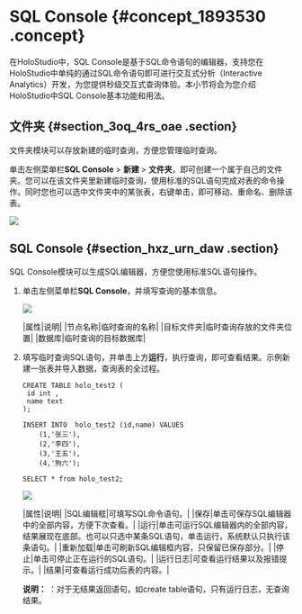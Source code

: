 # SQL Console {#concept_1893530 .concept}

在HoloStudio中，SQL Console是基于SQL命令语句的编辑器，支持您在HoloStudio中单纯的通过SQL命令语句即可进行交互式分析（Interactive Analytics）开发，为您提供秒级交互式查询体验。本小节将会为您介绍HoloStudio中SQL Console基本功能和用法。

## 文件夹 {#section_3oq_4rs_oae .section}

文件夹模块可以存放新建的临时查询，方便您管理临时查询。

单击左侧菜单栏**SQL Console** \> **新建** \> **文件夹**，即可创建一个属于自己的文件夹。您可以在该文件夹里新建临时查询，使用标准的SQL语句完成对表的命令操作。同时您也可以选中文件夹中的某张表，右键单击，即可移动、重命名、删除该表。

![](http://static-aliyun-doc.oss-cn-hangzhou.aliyuncs.com/assets/img/1501232/156739232358667_zh-CN.png)

## SQL Console {#section_hxz_urn_daw .section}

SQL Console模块可以生成SQL编辑器，方便您使用标准SQL语句操作。

1.  单击左侧菜单栏**SQL Console**，并填写查询的基本信息。

    ![](http://static-aliyun-doc.oss-cn-hangzhou.aliyuncs.com/assets/img/1501232/156739232358668_zh-CN.png)

    |属性|说明|
    |节点名称|临时查询的名称|
    |目标文件夹|临时查询存放的文件夹位置|
    |数据库|临时查询的目标数据库|

2.  填写临时查询SQL语句，并单击上方**运行**，执行查询，即可查看结果。示例新建一张表并导入数据，查询表的全过程。

    ``` {#codeblock_8yr_vzl_wnb}
    CREATE TABLE holo_test2 (
     id int ,
     name text
    );
    
    INSERT INTO  holo_test2 (id,name) VALUES 
        (1,'张三'),
        (2,'李四'),
        (3,'王五'),
        (4,'狗六');
    
    SELECT * from holo_test2;
    ```

    ![](http://static-aliyun-doc.oss-cn-hangzhou.aliyuncs.com/assets/img/1501232/156739232358669_zh-CN.png)

    |属性|说明|
    |SQL编辑框|可填写SQL命令语句。|
    |保存|单击可保存SQL编辑器中的全部内容，方便下次查看。|
    |运行|单击可运行SQL编辑器内的全部内容，结果展现在底部。也可以只选中某条SQL语句，单击运行，系统默认只执行该条语句。|
    |重新加载|单击可刷新SQL编辑框内容，只保留已保存部分。|
    |停止|单击可停止正在运行的SQL语句。|
    |运行日志|可查看运行结果以及报错提示。|
    |结果|可查看运行成功后表的内容。|

    **说明：** ：对于无结果返回语句，如create table语句，只有运行日志，无查询结果。


